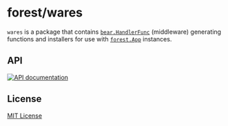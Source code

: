 # forest/wares

`wares` is a package that contains
[`bear.HandlerFunc`](https://godoc.org/github.com/ursiform/bear#HandlerFunc)
(middleware) generating functions and installers for use with
[`forest.App`](https://godoc.org/github.com/ursiform/forest#App)
instances.

## API

[![API documentation](https://godoc.org/github.com/ursiform/forest/wares?status.svg)](https://godoc.org/github.com/ursiform/forest/wares)

## License
[MIT License](LICENSE)
